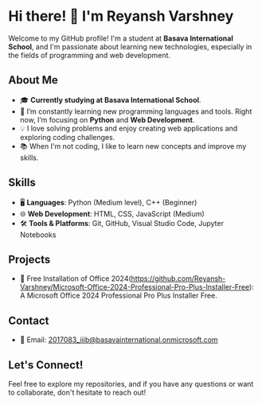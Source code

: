 # Hi there! 👋 I'm Reyansh Varshney

Welcome to my GitHub profile! I'm a student at **Basava International School**, and I'm passionate about learning new technologies, especially in the fields of programming and web development.

## About Me
- 🎓 **Currently studying at Basava International School**.
- 🌱 I’m constantly learning new programming languages and tools. Right now, I’m focusing on **Python** and **Web Development**.
- 💡 I love solving problems and enjoy creating web applications and exploring coding challenges.
- 📚 When I'm not coding, I like to learn new concepts and improve my skills.

## Skills
- 🖥️ **Languages**: Python (Medium level), C++ (Beginner)
- 🌐 **Web Development**: HTML, CSS, JavaScript (Medium)
- 🛠️ **Tools & Platforms**: Git, GitHub, Visual Studio Code, Jupyter Notebooks

## Projects
- 📝 Free Installation of Office 2024(https://github.com/Reyansh-Varshney/Microsoft-Office-2024-Professional-Pro-Plus-Installer-Free): A Microsoft Office 2024 Professional Pro Plus Installer Free.

## Contact
- 📧 Email: [2017083_iiib@basavainternational.onmicrosoft.com](mailto:2017083_iiib@basavainternational.onmicrosoft.com)

## Let's Connect!
Feel free to explore my repositories, and if you have any questions or want to collaborate, don't hesitate to reach out!
